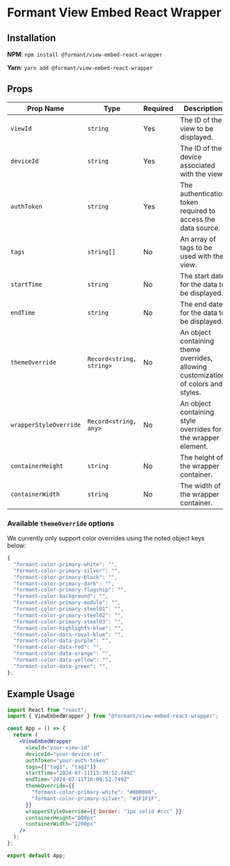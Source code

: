 # Formant View Embed React Wrapper

## Installation

**NPM**: `npm install @formant/view-embed-react-wrapper`

**Yarn**: `yarn add @formant/view-embed-react-wrapper`

## Props

| Prop Name              | Type                     | Required | Description                                                                        |
| ---------------------- | ------------------------ | -------- | ---------------------------------------------------------------------------------- |
| `viewId`               | `string`                 | Yes      | The ID of the view to be displayed.                                                |
| `deviceId`             | `string`                 | Yes      | The ID of the device associated with the view.                                     |
| `authToken`            | `string`                 | Yes      | The authentication token required to access the data source.                       |
| `tags`                 | `string[]`               | No       | An array of tags to be used with the view.                                         |
| `startTime`            | `string`                 | No       | The start date for the data to be displayed.                                       |
| `endTime`              | `string`                 | No       | The end date for the data to be displayed.                                         |
| `themeOverride`        | `Record<string, string>` | No       | An object containing theme overrides, allowing customization of colors and styles. |
| `wrapperStyleOverride` | `Record<string, any>`    | No       | An object containing style overrides for the wrapper element.                      |
| `containerHeight`      | `string`                 | No       | The height of the wrapper container.                                               |
| `containerWidth`       | `string`                 | No       | The width of the wrapper container.                                                |

### Available `themeOverride` options

We currently only support color overrides using the noted object keys below:

```js
{
  "formant-color-primary-white": "",
  "formant-color-primary-silver": "",
  "formant-color-primary-black": "",
  "formant-color-primary-dark": "",
  "formant-color-primary-flagship": "",
  "formant-color-background": "",
  "formant-color-primary-module": "",
  "formant-color-primary-steel01": "",
  "formant-color-primary-steel02": "",
  "formant-color-primary-steel03": "",
  "formant-color-highlights-blue": "",
  "formant-color-data-royal-blue": "",
  "formant-color-data-purple": "",
  "formant-color-data-red": "",
  "formant-color-data-orange": "",
  "formant-color-data-yellow": "",
  "formant-color-data-green": "",
};
```

## Example Usage

```jsx
import React from "react";
import { ViewEmbedWrapper } from "@formant/view-embed-react-wrapper";

const App = () => {
  return (
    <ViewEmbedWrapper
      viewId="your-view-id"
      deviceId="your-device-id"
      authToken="your-auth-token"
      tags={["tag1", "tag2"]}
      startTime="2024-07-11T15:39:52.749Z"
      endTime="2024-07-11T16:09:52.749Z"
      themeOverride={{
        "formant-color-primary-white": "#000000",
        "formant-color-primary-silver": "#1F1F1F",
      }}
      wrapperStyleOverride={{ border: "1px solid #ccc" }}
      containerHeight="600px"
      containerWidth="1200px"
    />
  );
};

export default App;
```
